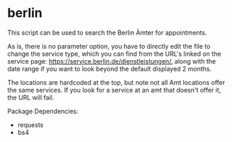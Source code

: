 # berlin

This script can be used to search the Berlin Ämter for appointments. 

As is, there is no parameter option, you have to directly edit the file to change the service type, which you can find from the URL's linked on the service page: https://service.berlin.de/dienstleistungen/, along with the date range if you want to look beyond the default displayed 2 months. 

The locations are hardcoded at the top, but note not all Amt locations offer the same services. If you look for a service at an amt that doesn't offer it, the URL will fail. 

Package Dependencies: 
  - requests
  - bs4
